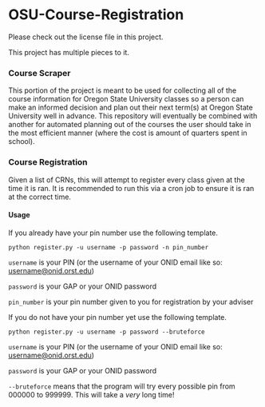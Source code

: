 OSU-Course-Registration
=======================

Please check out the license file in this project.

This project has multiple pieces to it.

### Course Scraper

This portion of the project is meant to be used for collecting all of the course information for Oregon State University classes so a person can make an informed decision and plan out their next term(s) at Oregon State University well in advance. This repository will eventually be combined with another for automated planning out of the courses the user should take in the most efficient manner (where the cost is amount of quarters spent in school).

### Course Registration
Given a list of CRNs, this will attempt to register every class given at the time it is ran. It is recommended to run this via a cron job to ensure it is ran at the correct time.

#### Usage
If you already have your pin number use the following template.

```python register.py -u username -p password -n pin_number```

```username``` is your PIN (or the username of your ONID email like so: username@onid.orst.edu)

```password``` is your GAP or your ONID password

```pin_number``` is your pin number given to you for registration by your adviser


If you do not have your pin number yet use the following template.

```python register.py -u username -p password --bruteforce```

```username``` is your PIN (or the username of your ONID email like so: username@onid.orst.edu)

```password``` is your GAP or your ONID password

```--bruteforce``` means that the program will try every possible pin from 000000 to 999999. This will take a _very_ long time!

